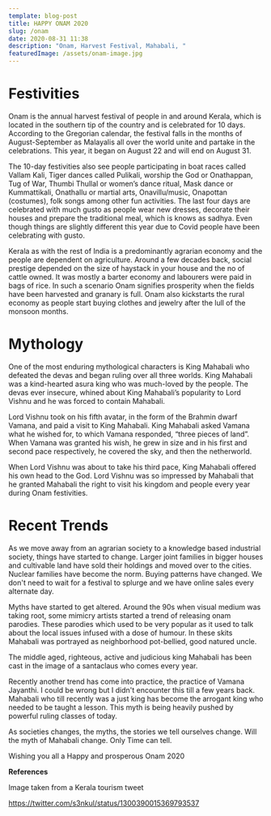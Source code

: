 ```yaml
---
template: blog-post
title: HAPPY ONAM 2020
slug: /onam
date: 2020-08-31 11:38
description: "Onam, Harvest Festival, Mahabali, "
featuredImage: /assets/onam-image.jpg
---
```

# Festivities

Onam is the annual harvest festival of people in and around Kerala, which is located in the southern tip of the country and is celebrated for 10 days. According to the Gregorian calendar, the festival falls in the months of August-September as Malayalis all over the world unite and partake in the celebrations. This year, it began on August 22 and will end on August 31.

The 10-day festivities also see people participating in boat races called Vallam Kali, Tiger dances called Pulikali, worship the God or Onathappan, Tug of War, Thumbi Thullal or women’s dance ritual, Mask dance or Kummattikali, Onathallu or martial arts, Onavillu/music, Onapottan (costumes), folk songs among other fun activities. The last four days are celebrated with much gusto as people wear new dresses, decorate their houses and prepare the traditional meal, which is knows as sadhya. Even though things are slightly different this year due to Covid people have been celebrating with gusto.

Kerala as with the rest of India is a predominantly agrarian economy and the people are dependent on agriculture. Around a few decades back, social prestige depended on the size of haystack in your house and the no of cattle owned. It was mostly a barter economy and labourers were paid in bags of rice. In such a scenario Onam signifies prosperity when the fields have been harvested and granary is full. Onam also kickstarts the rural economy as people start buying clothes and jewelry after the lull of the monsoon months. 

# **Mythology**

One of the most enduring mythological characters is King Mahabali who defeated the devas and began ruling over all three worlds. King Mahabali was a kind-hearted asura king who was much-loved by the people. The devas ever insecure, whined about King Mahabali’s popularity to Lord Vishnu and he was forced to contain Mahabali.

Lord Vishnu took on his fifth avatar, in the form of the Brahmin dwarf Vamana, and paid a visit to King Mahabali. King Mahabali asked Vamana what he wished for, to which Vamana responded, “three pieces of land”. When Vamana was granted his wish, he grew in size and in his first and second pace respectively, he covered the sky, and then the netherworld. 

When Lord Vishnu was about to take his third pace, King Mahabali offered his own head to the God. Lord Vishnu was so impressed by Mahabali that he granted Mahabali the right to visit his kingdom and people every year during Onam festivities.

# Recent Trends

As we move away from an agrarian society to a knowledge based industrial society, things have started to change. Larger joint families in bigger houses and cultivable land have sold their holdings and moved over to the cities. Nuclear families have become the norm. Buying patterns have changed. We don't need to wait for a festival to splurge and we have online sales every alternate day. 

Myths have started to get altered. Around the 90s when visual medium was taking root, some mimicry artists started a trend of releasing onam parodies. These parodies which used to be very popular as it used to talk about the local issues infused with a dose of humour. In these skits Mahabali was portrayed as neighborhood pot-bellied, good natured uncle. 

The middle aged, righteous, active and judicious king Mahabali has been cast in the image of a santaclaus who comes every year.

Recently another trend has come into practice, the practice of Vamana Jayanthi. I could be wrong but I didn't encounter this till a few years back. Mahabali who till recently was a just king has become the arrogant king who needed to be taught a lesson. This myth is being heavily pushed by powerful ruling classes of today. 

As societies changes, the myths, the stories we tell ourselves change. Will the myth of Mahabali change. Only Time can tell.

Wishing you all a Happy and prosperous Onam 2020  

**References**

Image taken from a Kerala tourism tweet

<https://twitter.com/s3nkul/status/1300390015369793537>